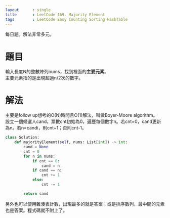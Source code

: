 ```yaml
---
layout      : single
title       : LeetCode 169. Majority Element
tags 		: LeetCode Easy Counting Sorting HashTable
---
```

每日題。解法非常多元。

# 題目
輸入長度N的整數陣列nums，找到裡面的**主要元素**。  
主要元素指的是出現超過n/2次的數字。

# 解法
主要是follow up想考的O(N)時間且O(1)解法，叫做Boyer-Moore algorithm。  
設立一個候選人cand，票數cnt初始為0，遍歷每個數字n。若cnt=0，cand更新為n。若n=candi，則cnt+1；否則cnt-1。

```python
class Solution:
    def majorityElement(self, nums: List[int]) -> int:
        cand = None
        cnt = 0
        for n in nums:
            if cnt == 0:
                cand = n
            if cand == n:
                cnt += 1
            else:
                cnt -= 1

        return cand

```

另外也可以使用雜湊表計數，出現最多的就是答案；或是排序數列，最中間的元素也是答案。程式碼就不附上了。